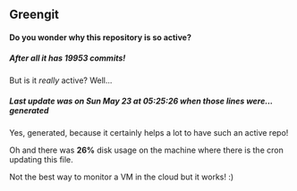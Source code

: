 ## Greengit

#### Do you wonder why this repository is so active?

##### After all it has 19953 commits!

But is it *really* active? Well...

##### Last update was on Sun May 23 at 05:25:26 when those lines were... generated

Yes, generated, because it certainly helps a lot to have such an active repo!

Oh and there was **26%** disk usage on the machine
where there is the cron updating this file.

Not the best way to monitor a VM in the cloud but it works! :)

